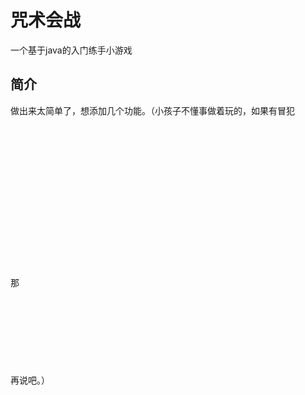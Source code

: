 # 咒术会战
一个基于java的入门练手小游戏<br>
## 简介
做出来太简单了，想添加几个功能。（小孩子不懂事做着玩的，如果有冒犯<br>
<br><br><br><br><br><br><br><br><br><br><br><br><br><br><br>
那<br><br><br><br><br><br><br><br><br>
再说吧。）
